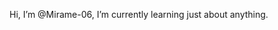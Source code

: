Hi, I’m @Mirame-06, I’m currently learning just about anything.


<!---
Mirame-06/Mirame-06 is a ✨ special ✨ repository because its `README.md` (this file) appears on your GitHub profile.
You can click the Preview link to take a look at your changes.
--->
